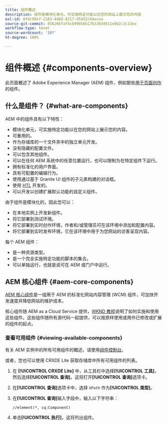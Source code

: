 ```yaml
---
title: 组件概述
description: 组件是模块化单元，可实施特定功能以在您的网站上展示您的内容
exl-id: 0fdc99e7-2103-448d-8217-d5d52c94acea
source-git-commit: 856266faf4cb99056b1763383d611e9b2c3c13ea
workflow-type: tm+mt
source-wordcount: '387'
ht-degree: 100%

---
```


# 组件概述 {#components-overview}

此页面概述了 Adobe Experience Manager (AEM) 组件，例如那些[用于页面创作](/help/sites-cloud/authoring/fundamentals/components.md)的组件。

## 什么是组件？ {#what-are-components}

AEM 中的组件具有以下特性：

* 模块化单元，可实施特定功能以在您的网站上展示您的内容。
* 可重用的。
* 作为存储库的一个文件夹中的独立单元开发。
* 没有隐藏的配置文件。
* 可以包含其他组件。
* 可以在任何 AEM 系统中的任意位置运行，也可以限制为在特定组件下运行。
* 拥有标准化的用户界面。
* 具有可配置的编辑行为。
* 使用通过基于 Granite UI 组件的子元素构建的对话框。
* 使用 [HTL](https://experienceleague.adobe.com/docs/experience-manager-htl/using/overview.html?lang=zh-Hans) 开发的。
* 可以开发以创建扩展默认功能的自定义组件。

由于组件是模块化的，因此您可以：

* 在本地实例上开发新组件。
* 将它部署到测试环境。
* 将它部署到实时创作环境，作者和/或管理员可在该环境中添加和配置内容。
* 将它部署到实时发布环境，它在该环境中用于为您网站的访客呈现内容。

每个 AEM 组件：

* 是一种资源类型。
* 是一个完全实施特定功能的脚本的集合。
* 可以单独运行，也就是说可在 AEM 或门户中运行。

## AEM 核心组件 {#aem-core-components}

[AEM 核心组件](https://experienceleague.adobe.com/docs/experience-manager-core-components/using/introduction.html?lang=zh-Hans)是一组用于 AEM 的标准化网站内容管理 (WCM) 组件，可加快开发速度并降低网站的维护成本。

核心组件随 AEM as a Cloud Service 提供，[WKND 教程](/help/implementing/developing/introduction/develop-wknd-tutorial.md)说明了如何实施和使用这些组件。这些组件随所有源代码一起提供，可以按原样使用或用作已修改或扩展的组件的起点。

### 查看可用组件 {#viewing-available-components}

有关 AEM 实例中的所有可用组件的概述，请使用[组件控制台](/help/sites-cloud/authoring/features/components-console.md)。

或者，您也可以使用 CRXDE Lite 获取存储库中所有可用组件的列表。

1. 在 **[!UICONTROL CRXDE Lite]** 中，从工具栏中选择&#x200B;**[!UICONTROL 工具]**，然后选择&#x200B;**[!UICONTROL 查询]**，这将打开&#x200B;**[!UICONTROL 查询]**&#x200B;选项卡。

1. 在&#x200B;**[!UICONTROL 查询]**&#x200B;选项卡中，选择 `XPath` 作为&#x200B;**[!UICONTROL 类型]**。

1. 在&#x200B;**[!UICONTROL 查询]**&#x200B;输入字段中，输入以下字符串：

   `//element(*, cq:Component)`

1. 单击&#x200B;**[!UICONTROL 执行]**，这将列出组件。
